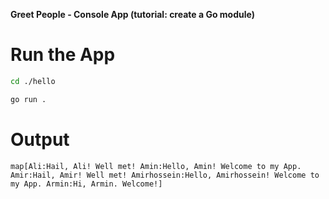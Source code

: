 **Greet People - Console App (tutorial: create a Go module)**

# Run the App

```bash
cd ./hello

go run .
```

# Output

```text
map[Ali:Hail, Ali! Well met! Amin:Hello, Amin! Welcome to my App. Amir:Hail, Amir! Well met! Amirhossein:Hello, Amirhossein! Welcome to my App. Armin:Hi, Armin. Welcome!]
```

